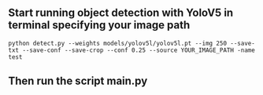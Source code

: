 ## Start running object detection with YoloV5 in terminal specifying your image path

```
python detect.py --weights models/yolov5l/yolov5l.pt --img 250 --save-txt --save-conf --save-crop --conf 0.25 --source YOUR_IMAGE_PATH -name test
```
## Then run the script main.py 